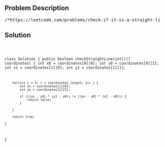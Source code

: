 <!--
<style>
  body { font-family: Arial, sans-serif; }
  .container { max-width: 700px; margin: 0 auto; padding: 10px; }
  .comment-block { background-color: #f9f9f9; padding: 10px; border-left: 5px solid #ccc; overflow-wrap: break-word; white-space: pre-wrap; }
  .code-block { background-color: #f4f4f4; padding: 10px; border: 1px solid #ddd; overflow-wrap: break-word; white-space: pre-wrap; }
</style>
-->

<div class='container'>
<h2>Problem Description</h2>
<div class='comment-block'>
<pre>
/*https://leetcode.com/problems/check-if-it-is-a-straight-line/description/You are given an array coordinates, coordinates[i] = [x, y], where [x, y]represents the coordinate of a point. Check if these points make a straightline in the XY plane.Example 1:Input: coordinates = [[1,2],[2,3],[3,4],[4,5],[5,6],[6,7]]Output: trueExample 2:Input: coordinates = [[1,1],[2,2],[3,4],[4,5],[5,6],[7,7]]Output: falseConstraints:2 <= coordinates.length <= 1000coordinates[i].length == 2-10^4 <= coordinates[i][0], coordinates[i][1] <= 10^4coordinates contains no duplicate point.*/</pre>
</div>

<h2>Solution</h2>
<div class='code-block'>
<pre><code class='language-java'>

class Solution {
    public boolean checkStraightLine(int[][] coordinates) {
        int x0 = coordinates[0][0]; 
        int y0 = coordinates[0][1];
        int x1 = coordinates[1][0];
        int y1 = coordinates[1][1];

        for(int i = 2; i < coordinates.length; i++ ) {
            int xn = coordinates[i][0];
            int yn = coordinates[i][1];

            if (((xn - x0) * (y1 - y0)) != ((yn - y0) * (x1 - x0))) {
                return false;
            }

        }

        return true;
        
    }
}</code></pre>
</div>
</div>
